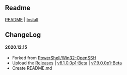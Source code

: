 ## Readme

[README](README) | [Install](https://github.com/PowerShell/Win32-OpenSSH/wiki/Install-Win32-OpenSSH)

## ChangeLog

#### 2020.12.15
* Forked from [PowerShell/Win32-OpenSSH](https://github.com/PowerShell/Win32-OpenSSH)
* Upload the [Releases](https://github.com/bk-forked/Win32-OpenSSH/releases) | [v8.1.0.0p1-Beta](https://github.com/bk-forked/Win32-OpenSSH/releases/tag/v8.1.0.0p1-Beta) | [v7.9.0.0p1-Beta](https://github.com/bk-forked/Win32-OpenSSH/releases/tag/v7.9.0.0p1-Beta)
* Create README.md
